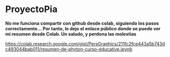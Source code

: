 # ProyectoPia

**No me funciona compartir con github desde colab, siguiendo los pasos correctamente... Por tanto, le dejo el enlace público donde se puede ver mi resumen desde Colab.
Un saludo, y perdona las molestias**

https://colab.research.google.com/gist/PersGraphics/211fc2fce443a5b743dc493044bab011/resumen-de-phyton-curso-educative.ipynb
